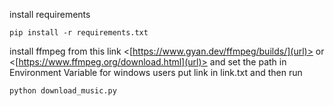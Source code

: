 install requirements
```
pip install -r requirements.txt
```
install ffmpeg from this link <[https://www.gyan.dev/ffmpeg/builds/](url)> or <[https://www.ffmpeg.org/download.html](url)>
and set the path in Environment Variable for windows users
put link in link.txt and then run 
```
python download_music.py
```
